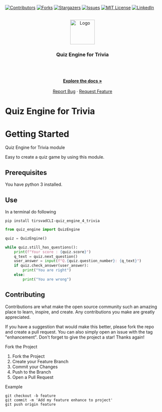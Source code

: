 [![Contributors][contributors-shield]][contributors-url]
[![Forks][forks-shield]][forks-url]
[![Stargazers][stars-shield]][stars-url]
[![Issues][issues-shield]][issues-url]
[![MIT License][license-shield]][license-url]
[![LinkedIn][linkedin-shield]][linkedin-url]
<!-- REPLACE -->


<!-- PROJECT LOGO -->
<br />
<div align="center">
    <a href="https://github.com/TirsvadCLI/Python.QuizEngine4Trivia/">
        <img src="https://github.com/TirsvadCLI/Python.QuizEngine4Trivia/blob/main/images/logo.png" alt="Logo" width="80" height="80">
    </a>
    <h3 align="center">Quiz Engine for Trivia</h3>
    <p align="center">
    <!-- PROJECT DESCRIPTION -->
    <br />
    <br />
    <!-- PROJECT SCREENSHOTS -->
    <!--
    <a href="https://github.com/TirsvadCLI/Python.QuizEngine4Trivia/blob/main/images/screenshot01.png">
        <img src="images/screenshot01.png" alt="screenshot" width="120" height="120">
    </a>
    -->
    <br />
    <a href="https://github.com/TirsvadCLI/Python.QuizEngine4Trivia"><strong>Explore the docs »</strong></a>
    <br />
    <br />
    <a href="https://github.com/TirsvadCLI/Python.QuizEngine4Trivia/issues/new?labels=bug&template=bug-report---.md">Report Bug</a>
    ·
    <a href="https://github.com/TirsvadCLI/Python.QuizEngine4Trivia/issues/new?labels=enhancement&template=feature-request---.md">Request Feature</a>

  </p>
</div>

# Quiz Engine for Trivia

<!-- PROJECT DESCRIPTION -->

# Getting Started

Quiz Engine for Trivia module

Easy to create a quiz game by using this module.

## Prerequisites

You have python 3 installed.

## Use

In a terminal do following
```commandline
pip install tirsvadCLI-quiz_engine_4_trivia
```


```python
from quiz_engine import QuizEngine

quiz = QuizEngine()

while quiz.still_has_questions():
    print(f"Your score : {quiz.score}")
    q_text = quiz.next_question()
    user_answer = input(f"Q.{quiz.question_number}: {q_text}")
    if quiz.check_answer(user_answer):
        print("You are right")
    else:
        print("You are wrong")
```

## Contributing

Contributions are what make the open source community such an amazing place to learn, inspire, and create. Any
contributions you make are greatly appreciated.

If you have a suggestion that would make this better, please fork the repo and create a pull request. You can also
simply open an issue with the tag "enhancement". Don't forget to give the project a star! Thanks again!

Fork the Project

<ol>
    <li>Fork the Project</li>
    <li>Create your Feature Branch</li>
    <li>Commit your Changes</li>
    <li>Push to the Branch</li>
    <li>Open a Pull Request</li>
</ol>

Example

```commandline
git checkout -b feature
git commit -m 'Add my feature enhance to project'
git push origin feature
```

<!-- MARKDOWN LINKS & IMAGES -->
<!-- https://www.markdownguide.org/basic-syntax/#reference-style-links -->

[contributors-shield]: https://img.shields.io/github/contributors/TirsvadCLI/Python.QuizEngine4Trivia?style=for-the-badge

[contributors-url]: https://github.com/TirsvadCLI/Python.QuizEngine4Trivia/graphs/contributors

[forks-shield]: https://img.shields.io/github/forks/TirsvadCLI/Python.QuizEngine4Trivia?style=for-the-badge

[forks-url]: https://github.com/TirsvadCLI/Python.QuizEngine4Trivia/network/members

[stars-shield]: https://img.shields.io/github/stars/TirsvadCLI/Python.QuizEngine4Trivia?style=for-the-badge

[stars-url]: https://github.com/TirsvadCLI/Python.QuizEngine4Trivia/stargazers

[issues-shield]: https://img.shields.io/github/issues/TirsvadCLI/Python.QuizEngine4Trivia?style=for-the-badge

[issues-url]: https://github.com/TirsvadCLI/Python.QuizEngine4Trivia/issues

[license-shield]: https://img.shields.io/github/license/TirsvadCLI/Python.QuizEngine4Trivia?style=for-the-badge

[license-url]: https://github.com/TirsvadCLI/Python.QuizEngine4Trivia/blob/master/LICENSE

[linkedin-shield]: https://img.shields.io/badge/-LinkedIn-black.svg?style=for-the-badge&logo=linkedin&colorB=555

[linkedin-url]: https://www.linkedin.com/in/jens-tirsvad-nielsen-13b795b9/
